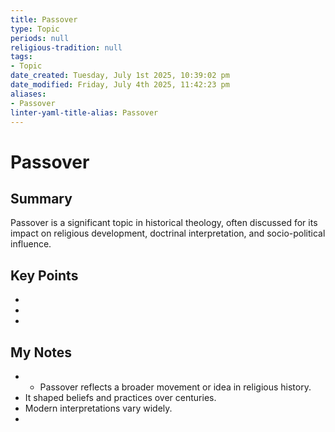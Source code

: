 ```yaml
---
title: Passover
type: Topic
periods: null
religious-tradition: null
tags:
- Topic
date_created: Tuesday, July 1st 2025, 10:39:02 pm
date_modified: Friday, July 4th 2025, 11:42:23 pm
aliases:
- Passover
linter-yaml-title-alias: Passover
---
```


# Passover

## Summary
Passover is a significant topic in historical theology, often discussed for its impact on religious development, doctrinal interpretation, and socio-political influence.

## Key Points
- 
- 
- 

## My Notes
- - Passover reflects a broader movement or idea in religious history.
- It shaped beliefs and practices over centuries.
- Modern interpretations vary widely.
- 